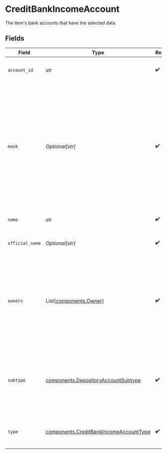 # CreditBankIncomeAccount

The Item's bank accounts that have the selected data.


## Fields

| Field                                                                                                                                                                                                                 | Type                                                                                                                                                                                                                  | Required                                                                                                                                                                                                              | Description                                                                                                                                                                                                           |
| --------------------------------------------------------------------------------------------------------------------------------------------------------------------------------------------------------------------- | --------------------------------------------------------------------------------------------------------------------------------------------------------------------------------------------------------------------- | --------------------------------------------------------------------------------------------------------------------------------------------------------------------------------------------------------------------- | --------------------------------------------------------------------------------------------------------------------------------------------------------------------------------------------------------------------- |
| `account_id`                                                                                                                                                                                                          | *str*                                                                                                                                                                                                                 | :heavy_check_mark:                                                                                                                                                                                                    | Plaid's unique identifier for the account.                                                                                                                                                                            |
| `mask`                                                                                                                                                                                                                | *Optional[str]*                                                                                                                                                                                                       | :heavy_check_mark:                                                                                                                                                                                                    | The last 2-4 alphanumeric characters of an account's official account number.<br/>Note that the mask may be non-unique between an Item's accounts, and it may also not match the mask that the bank displays to the user. |
| `name`                                                                                                                                                                                                                | *str*                                                                                                                                                                                                                 | :heavy_check_mark:                                                                                                                                                                                                    | The name of the bank account.                                                                                                                                                                                         |
| `official_name`                                                                                                                                                                                                       | *Optional[str]*                                                                                                                                                                                                       | :heavy_check_mark:                                                                                                                                                                                                    | The official name of the bank account.                                                                                                                                                                                |
| `owners`                                                                                                                                                                                                              | List[[components.Owner](../../models/components/owner.md)]                                                                                                                                                            | :heavy_check_mark:                                                                                                                                                                                                    | Data returned by the financial institution about the account owner or owners. Identity information is optional, so field may return an empty array.                                                                   |
| `subtype`                                                                                                                                                                                                             | [components.DepositoryAccountSubtype](../../models/components/depositoryaccountsubtype.md)                                                                                                                            | :heavy_check_mark:                                                                                                                                                                                                    | Valid account subtypes for depository accounts. For a list containing descriptions of each subtype, see [Account schemas](https://plaid.com/docs/api/accounts/#StandaloneAccountType-depository).                     |
| `type`                                                                                                                                                                                                                | [components.CreditBankIncomeAccountType](../../models/components/creditbankincomeaccounttype.md)                                                                                                                      | :heavy_check_mark:                                                                                                                                                                                                    | The account type. This will always be `depository`.                                                                                                                                                                   |